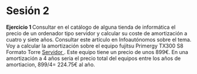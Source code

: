 <h1> Sesión 2 </h1>

<strong> Ejercicio 1 </strong>
Consultar en el catálogo de alguna tienda de informática el precio de un ordenador tipo servidor y calcular su coste de amortización a cuatro y siete años. Consultar este artículo en Infoautónomos sobre el tema.
Voy a calcular la amortización sobre el equipo fujitsu  Primergy TX300 S8 Formato Torre <a href="http://www.pccomponentes.com/fujitsu_primergy_tx300_s8_formato_torre.html"> Servidor </a>. Este equipo tiene un precio de unos 899€. 
En una amortización a 4 años seria el precio total del equipos entre los años de amortiacion, 899/4= 224.75€ al año.




